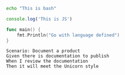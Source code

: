 <!--
---
title: Code Sample
description: Samples of code
---
-->

```bash
echo "This is bash"
```

```javascript
console.log('This is JS')
```

```go
func main() {
    fmt.Println("Go with language defined")
}
```

```gherkin
Scenario: Document a product
Given there is documentation to publish
When I review the documentation
Then it will meet the Unicorn style
```
